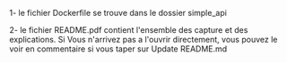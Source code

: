
1- le fichier Dockerfile se trouve dans le dossier simple_api

2- le fichier README.pdf contient l'ensemble des capture et des explications.
Si Vous n'arrivez pas a l'ouvrir directement, vous pouvez le voir en commentaire si vous taper sur Update README.md


